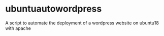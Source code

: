 # ubuntuautowordpress
A script to automate the deployment of a wordpress website on ubuntu18 with apache
